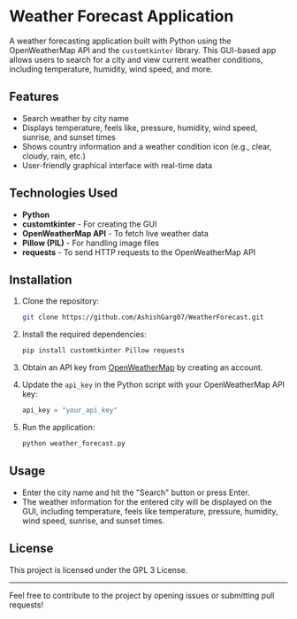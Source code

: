 # Weather Forecast Application

A weather forecasting application built with Python using the OpenWeatherMap API and the `customtkinter` library. This GUI-based app allows users to search for a city and view current weather conditions, including temperature, humidity, wind speed, and more.

## Features

- Search weather by city name
- Displays temperature, feels like, pressure, humidity, wind speed, sunrise, and sunset times
- Shows country information and a weather condition icon (e.g., clear, cloudy, rain, etc.)
- User-friendly graphical interface with real-time data

## Technologies Used

- **Python**
- **customtkinter** - For creating the GUI
- **OpenWeatherMap API** - To fetch live weather data
- **Pillow (PIL)** - For handling image files
- **requests** - To send HTTP requests to the OpenWeatherMap API

## Installation

1. Clone the repository:

    ```bash
    git clone https://github.com/AshishGarg07/WeatherForecast.git
    ```

2. Install the required dependencies:

    ```bash
    pip install customtkinter Pillow requests
    ```

3. Obtain an API key from [OpenWeatherMap](https://openweathermap.org/api) by creating an account.

4. Update the `api_key` in the Python script with your OpenWeatherMap API key:

    ```python
    api_key = "your_api_key"
    ```

5. Run the application:

    ```bash
    python weather_forecast.py
    ```

## Usage

- Enter the city name and hit the "Search" button or press Enter.
- The weather information for the entered city will be displayed on the GUI, including temperature, feels like temperature, pressure, humidity, wind speed, sunrise, and sunset times.


## License

This project is licensed under the GPL 3 License.

---

Feel free to contribute to the project by opening issues or submitting pull requests!
